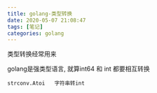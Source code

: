 ```yaml
---
title: golang-类型转换
date: 2020-05-07 21:08:47
tags: [笔记]
categories: golang
---
```


类型转换经常用来

<!--more-->

golang是强类型语言, 就算int64 和 int 都要相互转换

```
strconv.Atoi   字符串转int
```

